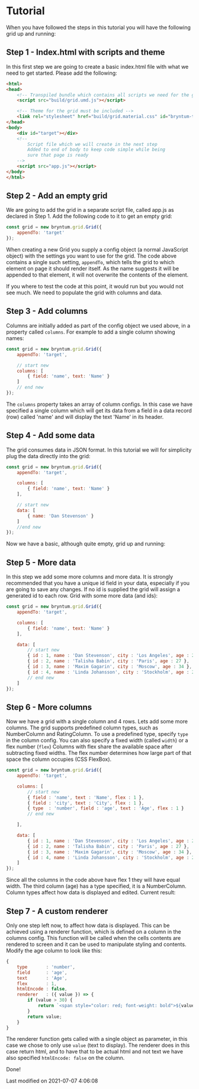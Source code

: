 # Tutorial
When you have followed the steps in this tutorial you will have the following grid up and running:
<div class="external-example" data-file="Grid/guides/tutorial/result.js"></div>

## Step 1 - Index.html with scripts and theme
In this first step we are going to create a basic index.html file with what we need to get started. Please add the
following:

```html
<html>
<head>
    <!-- Transpiled bundle which contains all scripts we need for the grid to work-->
    <script src="build/grid.umd.js"></script>

    <!-- Theme for the grid must be included -->
    <link rel="stylesheet" href="build/grid.material.css" id="bryntum-theme">
</head>
<body>
    <div id="target"></div>
    <!--
        Script file which we will create in the next step
        Added to end of body to keep code simple while being
        sure that page is ready
    -->
    <script src="app.js"></script>
</body>
</html>
```

## Step 2 - Add an empty grid
We are going to add the grid in a separate script file, called app.js as declared in Step 1. Add the following code to
it to get an empty grid:

```javascript
const grid = new bryntum.grid.Grid({
    appendTo: 'target'
});
```

When creating a new Grid you supply a config object (a normal JavaScript object) with the settings you want to use for
the grid. The code above contains a single such setting, `appendTo`, which tells the grid to which element on page it
should render itself. As the name suggests it will be appended to that element, it will not overwrite the contents of
the element.

If you where to test the code at this point, it would run but you would not see much.
We need to populate the grid with columns and data.

## Step 3 - Add columns
Columns are initially added as part of the config object we used above, in a property called `columns`. For example to
add a single column showing names:

```javascript
const grid = new bryntum.grid.Grid({
    appendTo: 'target',

    // start new
    columns: [
        { field: 'name', text: 'Name' }
    ]
    // end new
});
```

The `columns` property takes an array of column configs. In this case we have specified a single column which will get
its data from a field in a data record (row) called 'name' and will display the text 'Name' in its header.

## Step 4 - Add some data
The grid consumes data in JSON format. In this tutorial we will for simplicity plug the data directly into the grid:

```javascript
const grid = new bryntum.grid.Grid({
    appendTo: 'target',

    columns: [
        { field: 'name', text: 'Name' }
    ],

    // start new
    data: [
        { name: 'Dan Stevenson' }
    ]
    //end new
});
```

Now we have a basic, although quite empty, grid up and running:

<div class="external-example" data-file="Grid/guides/tutorial/step4.js"></div>

## Step 5 - More data
In this step we add some more columns and more data. It is strongly recommended that you have a unique id field in
your data, especially if you are going to save any changes. If no id is supplied the grid will assign a generated id
to each row. Grid with some more data (and ids):

```javascript
const grid = new bryntum.grid.Grid({
    appendTo: 'target',

    columns: [
        { field: 'name', text: 'Name' }
    ],

    data: [
        // start new
        { id : 1, name : 'Dan Stevenson', city : 'Los Angeles', age : 24 },
        { id : 2, name : 'Talisha Babin', city : 'Paris', age : 27 },
        { id : 3, name : 'Maxim Gagarin', city : 'Moscow', age : 34 },
        { id : 4, name : 'Linda Johansson', city : 'Stockholm', age : 29 }
        // end new
    ]
});
```

## Step 6 - More columns
Now we have a grid with a single column and 4 rows. Lets add some more columns. The grid supports predefined column
types, such as NumberColumn and RatingColumn. To use a predefined type, specify `type` in the column config. You can
also specify a fixed width (called `width`) or a flex number (`flex`) Columns with flex share the available space after
subtracting fixed widths. The flex number determines how large part of that space the column occupies (CSS FlexBox).

```javascript
const grid = new bryntum.grid.Grid({
    appendTo: 'target',

    columns: [
        // start new
        { field : 'name', text : 'Name', flex : 1 },
        { field : 'city', text : 'City', flex : 1 },
        { type  : 'number', field : 'age', text : 'Age', flex : 1 }
        // end new

    ],

    data: [
        { id : 1, name : 'Dan Stevenson', city : 'Los Angeles', age : 24 },
        { id : 2, name : 'Talisha Babin', city : 'Paris', age : 27 },
        { id : 3, name : 'Maxim Gagarin', city : 'Moscow', age : 34 },
        { id : 4, name : 'Linda Johansson', city : 'Stockholm', age : 29 }
    ]
});
```

Since all the columns in the code above have flex 1 they will have equal width. The third column (age) has a type
specified, it is a NumberColumn. Column types affect how data is displayed and edited. Current result:

<div class="external-example" data-file="Grid/guides/tutorial/step6.js"></div>

## Step 7 - A custom renderer
Only one step left now, to affect how data is displayed. This can be achieved using a renderer function, which is
defined on a column in the columns config. This function will be called when the cells contents are rendered to
screen and it can be used to manipulate styling and contents. Modify the age column to look like this:

```javascript
{
    type       : 'number',
    field      : 'age',
    text       : 'Age',
    flex       : 1,
    htmlEncode : false,
    renderer   : ({ value }) => {
        if (value > 30) {
            return `<span style="color: red; font-weight: bold">${value}</span>`
        }
        return value;
    }
}
```

The renderer function gets called with a single object as parameter, in this case we chose to only use `value` (text to
display). The renderer does in this case return html, and to have that to be actual html and not text we have also
specified `htmlEncode: false` on the column.

Done!

<div class="external-example" data-file="Grid/guides/tutorial/result2.js"></div>


<p class="last-modified">Last modified on 2021-07-07 4:06:08</p>